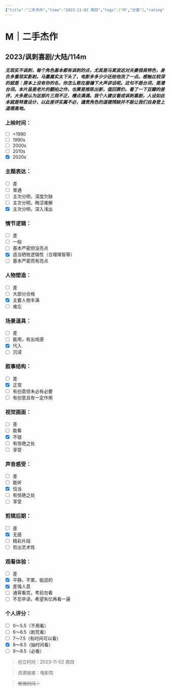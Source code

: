 ```yaml
---
{"title":"二手杰作","time":"2023-11-02 周四","tags":["M","分类"],"rating":"8.5","dg-publish":true,"permalink":"/300 评价/M/新近看过/二手杰作/","dgPassFrontmatter":true,"created":"2024-01-25T18:45:04.000+08:00","updated":"2024-01-25T18:45:04.000+08:00"}
---
```



# M｜二手杰作
## 2023/讽刺喜剧/大陆/114m
***无现实不讽刺，每个角色基本都有讽刺的点，尤其是马寅波这对夫妻很具特色，身负多重现实影射。马墨属实太下头了，电影多多少少还给他洗了一点。感触比较深的就是：房本上没有你的名，你怎么敢在屋檐下大声讲话呢。这句不是台词，是潜台词。本片虽是老片的翻拍之作，也算是推陈出新，值回票价。看了一下豆瓣的差评，大多是认为这部片三观不正，槽点满满。我个人建议看成讽刺喜剧，人设如此本就是特意设计，以此差评实属不必，谴责角色的道德残缺并不能让我们自身登上道德高地。***
### 上映时间：
- [ ] <1990
- [ ] 1990s
- [ ] 2000s
- [ ] 2010s
- [x] 2020s
### 主题表达：
- [ ] 差
- [ ] 普通
- [ ] 主次分明，深度欠缺
- [ ] 主次分明，晦涩难解
- [x] 主次分明，深入浅出
### 情节逻辑：
- [ ] 差
- [ ] 一般
- [ ] 基本严密但没亮点
- [x] 适当牺牲逻辑性（合理降智等）
- [ ] 基本严密而有亮点
### 人物塑造：
- [ ] 差
- [ ] 大部分合格
- [x] 主要人物丰满
- [ ] 难忘
### 场景道具：
- [ ] 差
- [ ] 能用，有出戏感
- [x] 代入
- [ ] 沉浸
### 叙事结构：
- [ ] 差
- [x] 正常
- [ ] 有创意但未必有必要
- [ ] 有创意且有一定作用
### 视觉画面：
- [ ] 差
- [ ] 能看
- [x] 不错
- [ ] 有惊艳之处
- [ ] 享受
### 声音感受：
- [ ] 差
- [ ] 能听
- [x] 恰当
- [ ] 有惊艳之处
- [ ] 享受
### 剪辑后期：
- [ ] 差
- [x] 无感
- [ ] 精彩片段
- [ ] 剪出艺术性
### 观看体验：
- [ ] 差
- [x] 平静，不累，挺逗的
- [x] 差强人意
- [ ] 通宵看完，考前勿看
- [ ] 不忍卒读，希望失忆再看一遍
### 个人评分：
- [ ] 0～5.5（不用看）
- [ ] 6～6.5（剧荒看）
- [ ] 7～7.5（有时间可以看）
- [x] 8～8.5（抽时间看）
- [ ] 9～9.5（必看）

>创立时间：2023-11-02 周四

>资源链接：电影院

>~~修改时间：~~



